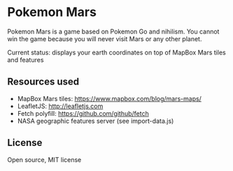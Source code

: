 # Pokemon Mars

Pokemon Mars is a game based on Pokemon Go and nihilism.  You cannot win the game because
you will never visit Mars or any other planet.

Current status: displays your earth coordinates on top of MapBox Mars tiles and features

## Resources used

* MapBox Mars tiles: https://www.mapbox.com/blog/mars-maps/
* LeafletJS: http://leafletjs.com
* Fetch polyfill: https://github.com/github/fetch
* NASA geographic features server (see import-data.js)

## License

Open source, MIT license
